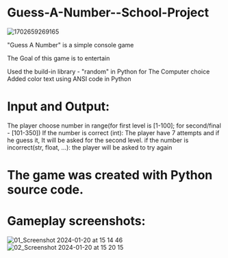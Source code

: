 # Guess-A-Number--School-Project

![1702659269165](https://github.com/Zeus097/Guess-A-Number--School-Project/assets/142613528/3ad0ea62-23c9-4579-b8e6-e2f306835937)


"Guess A Number" is a simple console game

The Goal of this game is to entertain

Used the build-in library - "random" in Python for The Computer choice
Added color text using ANSI code in Python

# Input and Output:
The player choose number in range(for first level is [1-100]; for second/final - [101-350])
If the number is correct (int):
  The player have 7 attempts and if he guess it, It will be asked for the second level.
if the number is incorrect(str, float, ...):
  the player will be asked to try again

# The game was created with Python source code.

# Gameplay screenshots:


![01_Screenshot 2024-01-20 at 15 14 46](https://github.com/Zeus097/Guess-A-Number--School-Project/assets/142613528/f9392b71-4f62-4a73-9215-bdd1be24e4c0)
![02_Screenshot 2024-01-20 at 15 20 15](https://github.com/Zeus097/Guess-A-Number--School-Project/assets/142613528/69c42896-dd95-4e29-9832-d000b7893a62)




